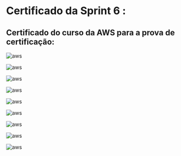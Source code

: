 # Certificado da Sprint 6 :

## Certificado do curso da AWS para a prova  de certificação:

![aws]()

![aws]()

![aws]()

![aws]()

![aws]()

![aws]()

![aws]()

![aws]()

![aws]()